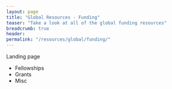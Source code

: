 ```yaml
---
layout: page
title: "Global Resources - Funding"
teaser: "Take a look at all of the global funding resources"
breadcrumb: true
header:
permalink: "/resources/global/funding/"
---
```

Landing page
* Fellowships
* Grants
* Misc